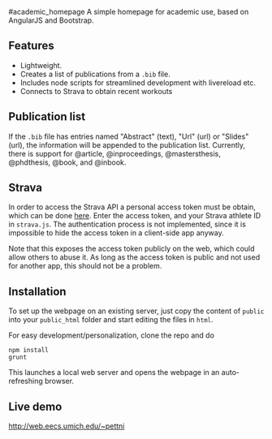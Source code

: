 #academic_homepage
A simple homepage for academic use, based on AngularJS and Bootstrap.

## Features
* Lightweight.
* Creates a list of publications from a `.bib` file.
* Includes node scripts for streamlined development with livereload etc.
* Connects to Strava to obtain recent workouts

## Publication list
If the `.bib` file has entries named "Abstract" (text), "Url" (url) or "Slides" (url), the information will be appended to the publication list. Currently, there is support for @article, @inproceedings, @mastersthesis, @phdthesis, @book, and @inbook.

## Strava
In order to access the Strava API a personal access token must be obtain, which can be done [here](http://www.strava.com/settings/apps). Enter the access token, and your Strava athlete ID in `strava.js`. The authentication process is not implemented, since it is impossible to hide the access token in a client-side app anyway.

Note that this exposes the access token publicly on the web, which could allow others to abuse it. As long as the access token is public and not used for another app, this should not be a problem.

## Installation
To set up the webpage on an existing server, just copy the content of `public` into your `public_html` folder and start editing the files in `html`.

For easy development/personalization, clone the repo and do
```
npm install
grunt
```
This launches a local web server and opens the webpage in an auto-refreshing browser.

## Live demo
http://web.eecs.umich.edu/~pettni
